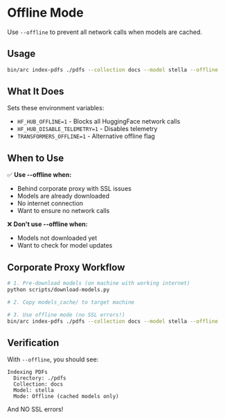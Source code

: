 # Offline Mode

Use `--offline` to prevent all network calls when models are cached.

## Usage

```bash
bin/arc index-pdfs ./pdfs --collection docs --model stella --offline
```

## What It Does

Sets these environment variables:
- `HF_HUB_OFFLINE=1` - Blocks all HuggingFace network calls
- `HF_HUB_DISABLE_TELEMETRY=1` - Disables telemetry
- `TRANSFORMERS_OFFLINE=1` - Alternative offline flag

## When to Use

✅ **Use --offline when:**
- Behind corporate proxy with SSL issues
- Models are already downloaded
- No internet connection
- Want to ensure no network calls

❌ **Don't use --offline when:**
- Models not downloaded yet
- Want to check for model updates

## Corporate Proxy Workflow

```bash
# 1. Pre-download models (on machine with working internet)
python scripts/download-models.py

# 2. Copy models_cache/ to target machine

# 3. Use offline mode (no SSL errors!)
bin/arc index-pdfs ./pdfs --collection docs --model stella --offline
```

## Verification

With `--offline`, you should see:
```
Indexing PDFs
  Directory: ./pdfs
  Collection: docs
  Model: stella
  Mode: Offline (cached models only)
```

And NO SSL errors!
